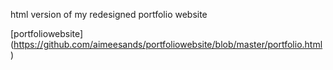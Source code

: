 
html version of my redesigned portfolio website

[portfoliowebsite] (https://github.com/aimeesands/portfoliowebsite/blob/master/portfolio.html)
